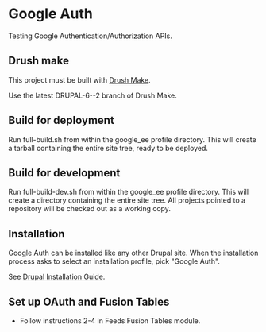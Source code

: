 # Google Auth

Testing Google Authentication/Authorization APIs.

## Drush make

This project must be built with [Drush Make](http://drupal.org/project/drush_make).

Use the latest DRUPAL-6--2 branch of Drush Make.

## Build for deployment

Run full-build.sh from within the google_ee profile directory. This will create
a tarball containing the entire site tree, ready to be deployed.

## Build for development

Run full-build-dev.sh from within the google_ee profile directory. This will
create a directory containing the entire site tree. All projects pointed to a
repository will be checked out as a working copy.

## Installation

Google Auth can be installed like any other Drupal site. When the
installation process asks to select an installation profile, pick "Google
Auth".

See [Drupal Installation Guide](http://drupal.org/getting-started/install).

## Set up OAuth and Fusion Tables

- Follow instructions 2-4 in Feeds Fusion Tables module.
